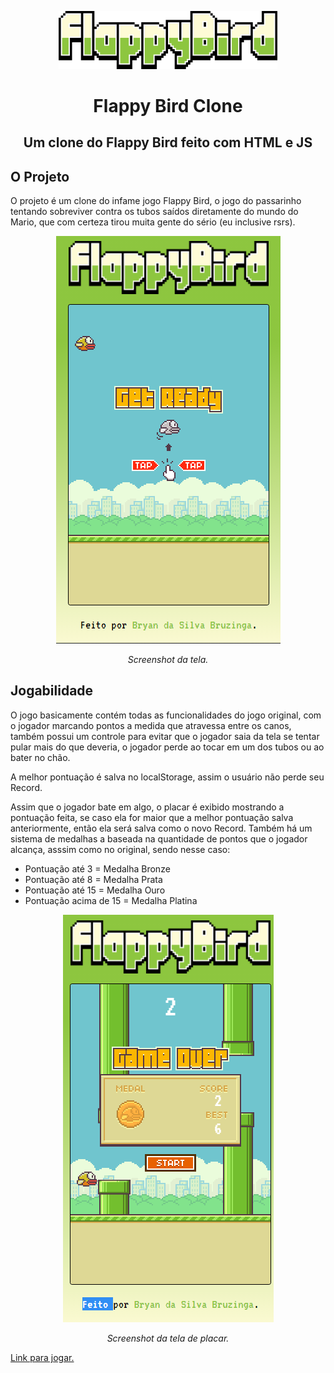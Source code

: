 <p align="center"><img src="./img/logo.png" width="350"/></p>
<h1 align="center">Flappy Bird Clone</h1>
<h2 align="center">Um clone do Flappy Bird feito com HTML e JS</h2>

<h2>O Projeto</h2>
<p>O projeto é um clone do infame jogo Flappy Bird, o jogo do passarinho tentando sobreviver contra os tubos saídos diretamente do mundo do Mario, que com certeza tirou muita gente do sério (eu inclusive rsrs).</p>

<p align="center">
  <img src="./img/img_demo.png"/>
</p>
<p align="center"><i>Screenshot da tela.</i></p>

<h2>Jogabilidade</h2>
<p>O jogo basicamente contém todas as funcionalidades do jogo original, com o jogador marcando pontos a medida que atravessa entre os canos, também possui um controle para evitar que o jogador saia da tela se tentar pular mais do que deveria, o jogador perde ao tocar em um dos tubos ou ao bater no chão.</p>
<p>A melhor pontuação é salva no localStorage, assim o usuário não perde seu Record.</p>
<p>Assim que o jogador bate em algo, o placar é exibido mostrando a pontuação feita, se caso ela for maior que a melhor pontuação salva anteriormente, então ela será salva como o novo Record. Também há um sistema de medalhas a baseada na quantidade de pontos que o jogador alcança, asssim como no original, sendo nesse caso:</p>
<ul>
  <li>Pontuação até 3 = Medalha Bronze</li>
  <li>Pontuação até 8 = Medalha Prata</li>
  <li>Pontuação até 15 = Medalha Ouro</li>
  <li>Pontuação acima de 15 = Medalha Platina</li>
</ul>

<p align="center">
  <img src="./img/img_demo2.png"/>
</p>
<p align="center"><i>Screenshot da tela de placar.</i></p>

<a href="https://bryanbruzinga.github.io/FlappyBird/">Link para jogar.</a>
